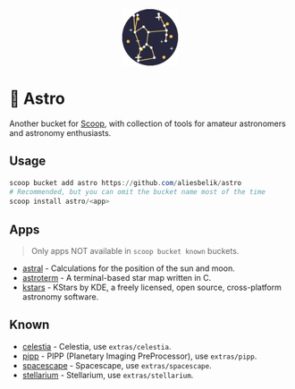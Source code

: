<div align="center">
  <img src="assets/images/logo.svg" alt="logo" width="20%">
</div>

# :stars: Astro

Another bucket for [Scoop](https://scoop.sh/), with collection of tools for amateur astronomers and astronomy enthusiasts.

## Usage

```powershell
scoop bucket add astro https://github.com/aliesbelik/astro
# Recommended, but you can omit the bucket name most of the time
scoop install astro/<app>
```

## Apps

> Only apps NOT available in `scoop bucket known` buckets.

- [astral](https://github.com/sj14/astral) - Calculations for the position of the sun and moon.
- [astroterm](https://github.com/da-luce/astroterm) - A terminal-based star map written in C.
- [kstars](https://kstars.kde.org/) - KStars by KDE, a freely licensed, open source, cross-platform astronomy software.

## Known

- [celestia](https://celestiaproject.space/) - Celestia, use `extras/celestia`.
- [pipp](https://web.archive.org/web/20230604160543/https://sites.google.com/site/astropipp/home) - PIPP (Planetary Imaging PreProcessor), use `extras/pipp`.
- [spacescape](http://alexcpeterson.com/spacescape/) - Spacescape, use `extras/spacescape`.
- [stellarium](https://stellarium.org/) - Stellarium, use `extras/stellarium`.
